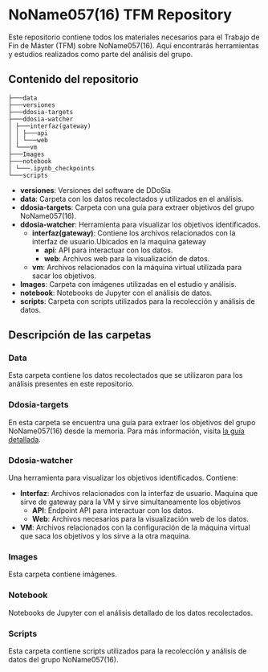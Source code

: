 # NoName057(16) TFM Repository

Este repositorio contiene todos los materiales necesarios para el Trabajo de Fin de Máster (TFM) sobre NoName057(16). Aquí encontrarás herramientas y estudios realizados como parte del análisis del grupo.

## Contenido del repositorio
```
├───data
├───versiones
├───ddosia-targets
├───ddosia-watcher
│ ├───interfaz(gateway)
│ │ ├───api
│ │ └───web
│ └───vm
├───Images
├───notebook
│ └───.ipynb_checkpoints
└───scripts
```

- **versiones**: Versiones del software de DDoSia 
- **data**: Carpeta con los datos recolectados y utilizados en el análisis.
- **ddosia-targets**: Carpeta con una guía para extraer objetivos del grupo NoName057(16).
- **ddosia-watcher**: Herramienta para visualizar los objetivos identificados.
  - **interfaz(gateway)**: Contiene los archivos relacionados con la interfaz de usuario.Ubicados en la maquina gateway
    - **api**: API para interactuar con los datos.
    - **web**: Archivos web para la visualización de datos.
  - **vm**: Archivos relacionados con la máquina virtual utilizada para sacar los objetivos.
- **Images**: Carpeta con imágenes utilizadas en el estudio y análisis.
- **notebook**: Notebooks de Jupyter con el análisis de datos.
- **scripts**: Carpeta con scripts utilizados para la recolección y análisis de datos.

## Descripción de las carpetas

### Data

Esta carpeta contiene los datos recolectados que se utilizaron para los análisis presentes en este repositorio.

### Ddosia-targets

En esta carpeta se encuentra una guía para extraer los objetivos del grupo NoName057(16) desde la memoria. Para más información, visita [la guía detallada](https://m3str3.vercel.app/posts/ddosia-targets-from-memory).

### Ddosia-watcher

Una herramienta para visualizar los objetivos identificados. Contiene:

- **Interfaz**: Archivos relacionados con la interfaz de usuario. Maquina que sirve de gateway para la VM y sirve simultaneamente los objetivos
  - **API**: Endpoint API para interactuar con los datos.
  - **Web**: Archivos necesarios para la visualización web de los datos.
- **VM**: Archivos relacionados con la configuración de la máquina virtual que saca los objetivos y los sirve a la otra maquina.

### Images

Esta carpeta contiene imágenes.

### Notebook

Notebooks de Jupyter con el análisis detallado de los datos recolectados.

### Scripts

Esta carpeta contiene scripts utilizados para la recolección y análisis de datos del grupo NoName057(16).


